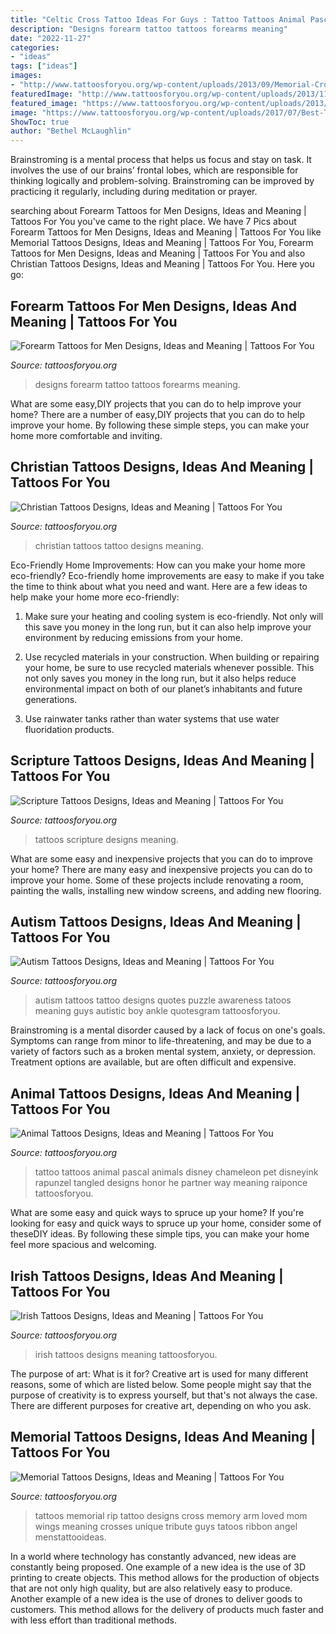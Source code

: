 ```yaml
---
title: "Celtic Cross Tattoo Ideas For Guys : Tattoo Tattoos Animal Pascal Animals Disney Chameleon Pet Disneyink Rapunzel Tangled Designs Honor He Partner Way Meaning Raiponce Tattoosforyou"
description: "Designs forearm tattoo tattoos forearms meaning"
date: "2022-11-27"
categories:
- "ideas"
tags: ["ideas"]
images:
- "http://www.tattoosforyou.org/wp-content/uploads/2013/09/Memorial-Cross-Tattoos.jpg"
featuredImage: "http://www.tattoosforyou.org/wp-content/uploads/2013/11/Autism-Tattoos.jpg"
featured_image: "https://www.tattoosforyou.org/wp-content/uploads/2013/09/Christian-Tattoo-Ideas.jpg"
image: "https://www.tattoosforyou.org/wp-content/uploads/2017/07/Best-Tattoo-Designs-for-Men-on-Forearms.jpg"
ShowToc: true
author: "Bethel McLaughlin"
---
```



Brainstroming is a mental process that helps us focus and stay on task. It involves the use of our brains’ frontal lobes, which are responsible for thinking logically and problem-solving. Brainstroming can be improved by practicing it regularly, including during meditation or prayer.

	

		
searching about Forearm Tattoos for Men Designs, Ideas and Meaning | Tattoos For You you've came to the right place. We have 7 Pics about Forearm Tattoos for Men Designs, Ideas and Meaning | Tattoos For You like Memorial Tattoos Designs, Ideas and Meaning | Tattoos For You, Forearm Tattoos for Men Designs, Ideas and Meaning | Tattoos For You and also Christian Tattoos Designs, Ideas and Meaning | Tattoos For You. Here you go:
		
    
## Forearm Tattoos For Men Designs, Ideas And Meaning | Tattoos For You

<img loading=lazy src="https://www.tattoosforyou.org/wp-content/uploads/2017/07/Best-Tattoo-Designs-for-Men-on-Forearms.jpg" onerror="this.onerror=null;this.src='https://tse2.mm.bing.net/th?id=OIP.5nG-rNa63hipmzqBykyg2wHaLH&amp;pid=15.1';" alt="Forearm Tattoos for Men Designs, Ideas and Meaning | Tattoos For You">

_Source: tattoosforyou.org_

>designs forearm tattoo tattoos forearms meaning. 

	

What are some easy,DIY projects that you can do to help improve your home?
There are a number of easy,DIY projects that you can do to help improve your home. By following these simple steps, you can make your home more comfortable and inviting.

    
## Christian Tattoos Designs, Ideas And Meaning | Tattoos For You

<img loading=lazy src="https://www.tattoosforyou.org/wp-content/uploads/2013/09/Christian-Tattoo-Ideas.jpg" onerror="this.onerror=null;this.src='https://tse4.mm.bing.net/th?id=OIP._J3NlV41pWOGZizGjcGNvAHaJ4&amp;pid=15.1';" alt="Christian Tattoos Designs, Ideas and Meaning | Tattoos For You">

_Source: tattoosforyou.org_

>christian tattoos tattoo designs meaning. 

	

Eco-Friendly Home Improvements: How can you make your home more eco-friendly?
Eco-friendly home improvements are easy to make if you take the time to think about what you need and want. Here are a few ideas to help make your home more eco-friendly:
1. Make sure your heating and cooling system is eco-friendly. Not only will this save you money in the long run, but it can also help improve your environment by reducing emissions from your home.

2. Use recycled materials in your construction. When building or repairing your home, be sure to use recycled materials whenever possible. This not only saves you money in the long run, but it also helps reduce environmental impact on both of our planet’s inhabitants and future generations.

3. Use rainwater tanks rather than water systems that use water fluoridation products.

    
## Scripture Tattoos Designs, Ideas And Meaning | Tattoos For You

<img loading=lazy src="http://www.tattoosforyou.org/wp-content/uploads/2013/10/Scripture-Tattoos-For-Women.jpg" onerror="this.onerror=null;this.src='https://tse3.mm.bing.net/th?id=OIP.ijiLNupZRIIHTjrPKiSawQHaJ-&amp;pid=15.1';" alt="Scripture Tattoos Designs, Ideas and Meaning | Tattoos For You">

_Source: tattoosforyou.org_

>tattoos scripture designs meaning. 

	

What are some easy and inexpensive projects that you can do to improve your home?
There are many easy and inexpensive projects you can do to improve your home. Some of these projects include renovating a room, painting the walls, installing new window screens, and adding new flooring.

    
## Autism Tattoos Designs, Ideas And Meaning | Tattoos For You

<img loading=lazy src="http://www.tattoosforyou.org/wp-content/uploads/2013/11/Autism-Tattoos.jpg" onerror="this.onerror=null;this.src='https://tse3.mm.bing.net/th?id=OIP.f8bv48fVd8v2l8yvrlMBQwHaJ4&amp;pid=15.1';" alt="Autism Tattoos Designs, Ideas and Meaning | Tattoos For You">

_Source: tattoosforyou.org_

>autism tattoos tattoo designs quotes puzzle awareness tatoos meaning guys autistic boy ankle quotesgram tattoosforyou. 

	

Brainstroming is a mental disorder caused by a lack of focus on one's goals. Symptoms can range from minor to life-threatening, and may be due to a variety of factors such as a broken mental system, anxiety, or depression. Treatment options are available, but are often difficult and expensive.

    
## Animal Tattoos Designs, Ideas And Meaning | Tattoos For You

<img loading=lazy src="https://www.tattoosforyou.org/wp-content/uploads/2016/05/Cute-Animal-Tattoos.jpg" onerror="this.onerror=null;this.src='https://tse3.mm.bing.net/th?id=OIP.g1mlj-SySDuw_a-ixnBZGgHaJ3&amp;pid=15.1';" alt="Animal Tattoos Designs, Ideas and Meaning | Tattoos For You">

_Source: tattoosforyou.org_

>tattoo tattoos animal pascal animals disney chameleon pet disneyink rapunzel tangled designs honor he partner way meaning raiponce tattoosforyou. 

	

What are some easy and quick ways to spruce up your home?
If you're looking for easy and quick ways to spruce up your home, consider some of theseDIY ideas. By following these simple tips, you can make your home feel more spacious and welcoming.

    
## Irish Tattoos Designs, Ideas And Meaning | Tattoos For You

<img loading=lazy src="http://www.tattoosforyou.org/wp-content/uploads/2013/09/Irish-Tattoos.jpg" onerror="this.onerror=null;this.src='https://tse3.mm.bing.net/th?id=OIP.g3j0J4SO1eTzMo4AS47E-AHaJ4&amp;pid=15.1';" alt="Irish Tattoos Designs, Ideas and Meaning | Tattoos For You">

_Source: tattoosforyou.org_

>irish tattoos designs meaning tattoosforyou. 

	

The purpose of art: What is it for?
Creative art is used for many different reasons, some of which are listed below. Some people might say that the purpose of creativity is to express yourself, but that's not always the case. There are different purposes for creative art, depending on who you ask.

    
## Memorial Tattoos Designs, Ideas And Meaning | Tattoos For You

<img loading=lazy src="http://www.tattoosforyou.org/wp-content/uploads/2013/09/Memorial-Cross-Tattoos.jpg" onerror="this.onerror=null;this.src='https://tse4.mm.bing.net/th?id=OIP.EXIfJYwPd8cbFqD4qvlyTwHaL6&amp;pid=15.1';" alt="Memorial Tattoos Designs, Ideas and Meaning | Tattoos For You">

_Source: tattoosforyou.org_

>tattoos memorial rip tattoo designs cross memory arm loved mom wings meaning crosses unique tribute guys tatoos ribbon angel menstattooideas. 

	

In a world where technology has constantly advanced, new ideas are constantly being proposed. One example of a new idea is the use of 3D printing to create objects. This method allows for the production of objects that are not only high quality, but are also relatively easy to produce. Another example of a new idea is the use of drones to deliver goods to customers. This method allows for the delivery of products much faster and with less effort than traditional methods.

